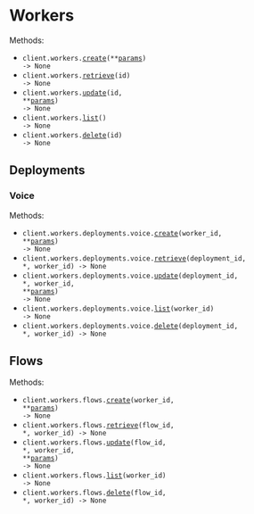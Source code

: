 # Workers

Methods:

- <code title="post /api/workers">client.workers.<a href="./src/brainbase/resources/workers/workers.py">create</a>(\*\*<a href="src/brainbase/types/worker_create_params.py">params</a>) -> None</code>
- <code title="get /api/workers/{id}">client.workers.<a href="./src/brainbase/resources/workers/workers.py">retrieve</a>(id) -> None</code>
- <code title="post /api/workers/{id}">client.workers.<a href="./src/brainbase/resources/workers/workers.py">update</a>(id, \*\*<a href="src/brainbase/types/worker_update_params.py">params</a>) -> None</code>
- <code title="get /api/workers">client.workers.<a href="./src/brainbase/resources/workers/workers.py">list</a>() -> None</code>
- <code title="delete /api/workers/{id}">client.workers.<a href="./src/brainbase/resources/workers/workers.py">delete</a>(id) -> None</code>

## Deployments

### Voice

Methods:

- <code title="post /api/workers/{workerId}/deployments/voice">client.workers.deployments.voice.<a href="./src/brainbase/resources/workers/deployments/voice.py">create</a>(worker_id, \*\*<a href="src/brainbase/types/workers/deployments/voice_create_params.py">params</a>) -> None</code>
- <code title="get /api/workers/{workerId}/deployments/voice/{deploymentId}">client.workers.deployments.voice.<a href="./src/brainbase/resources/workers/deployments/voice.py">retrieve</a>(deployment_id, \*, worker_id) -> None</code>
- <code title="put /api/workers/{workerId}/deployments/voice/{deploymentId}">client.workers.deployments.voice.<a href="./src/brainbase/resources/workers/deployments/voice.py">update</a>(deployment_id, \*, worker_id, \*\*<a href="src/brainbase/types/workers/deployments/voice_update_params.py">params</a>) -> None</code>
- <code title="get /api/workers/{workerId}/deployments/voice">client.workers.deployments.voice.<a href="./src/brainbase/resources/workers/deployments/voice.py">list</a>(worker_id) -> None</code>
- <code title="delete /api/workers/{workerId}/deployments/voice/{deploymentId}">client.workers.deployments.voice.<a href="./src/brainbase/resources/workers/deployments/voice.py">delete</a>(deployment_id, \*, worker_id) -> None</code>

## Flows

Methods:

- <code title="post /api/workers/{workerId}/flows">client.workers.flows.<a href="./src/brainbase/resources/workers/flows.py">create</a>(worker_id, \*\*<a href="src/brainbase/types/workers/flow_create_params.py">params</a>) -> None</code>
- <code title="get /api/workers/{workerId}/flows/{flowId}">client.workers.flows.<a href="./src/brainbase/resources/workers/flows.py">retrieve</a>(flow_id, \*, worker_id) -> None</code>
- <code title="put /api/workers/{workerId}/flows/{flowId}">client.workers.flows.<a href="./src/brainbase/resources/workers/flows.py">update</a>(flow_id, \*, worker_id, \*\*<a href="src/brainbase/types/workers/flow_update_params.py">params</a>) -> None</code>
- <code title="get /api/workers/{workerId}/flows">client.workers.flows.<a href="./src/brainbase/resources/workers/flows.py">list</a>(worker_id) -> None</code>
- <code title="delete /api/workers/{workerId}/flows/{flowId}">client.workers.flows.<a href="./src/brainbase/resources/workers/flows.py">delete</a>(flow_id, \*, worker_id) -> None</code>
